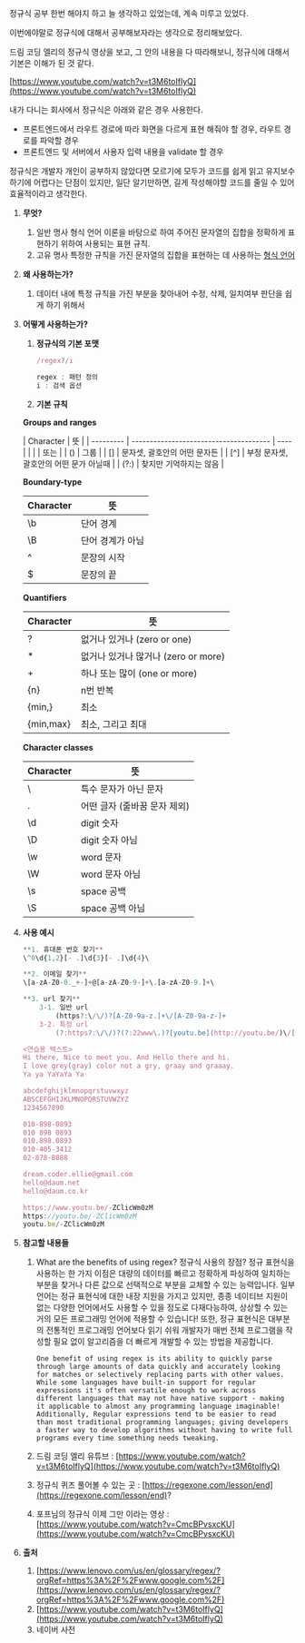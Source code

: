 <!-- ---
title: Regex(정규식)
date: 2024-04-02 05:30:00 +09:00
categories: [업무 중 필요한 지식, 정규식]
tags:
  [
    Regex,
    정규식,
    .
    .
    .
  ]
--- -->

정규식 공부 한번 해야지 하고 늘 생각하고 있었는데, 계속 미루고 있었다.

이번에야말로 정규식에 대해서 공부해보자라는 생각으로 정리해보았다.

드림 코딩 엘리의 정규식 영상을 보고, 그 안의 내용을 다 따라해보니, 정규식에 대해서 기본은 이해가 된 것 같다.

[https://www.youtube.com/watch?v=t3M6toIflyQ](https://www.youtube.com/watch?v=t3M6toIflyQ)

내가 다니는 회사에서 정규식은 아래와 같은 경우 사용한다.

- 프론트엔드에서 라우트 경로에 따라 화면을 다르게 표현 해줘야 할 경우, 라우트 경로를 파악할 경우
- 프론트엔드 및 서버에서 사용자 입력 내용을 validate 할 경우

정규식은 개발자 개인이 공부하지 않았다면 모르기에 모두가 코드를 쉽게 읽고 유지보수하기에 어렵다는 단점이 있지만, 일단 알기만하면, 길게 작성해야할 코드를 줄일 수 있어 효율적이라고 생각한다.

1.  **무엇?**

    1. 일반 명사
       형식 언어 이론을 바탕으로 하여 주어진 문자열의 집합을 정확하게 표현하기 위하여 사용되는 표현 규칙.
    2. 고유 명사
       특정한 규칙을 가진 문자열의 집합을 표현하는 데 사용하는 [형식 언어](https://ko.wikipedia.org/wiki/%ED%98%95%EC%8B%9D_%EC%96%B8%EC%96%B4)

2.  **왜 사용하는가?**

    1. 데이터 내에 특정 규칙을 가진 부분을 찾아내어 수정, 삭제, 일치여부 판단을 쉽게 하기 위해서

3.  **어떻게 사용하는가?**

    1. **정규식의 기본 포맷**

       ```js
       /regex?/i

       regex : 패턴 정의
       i : 검색 옵션
       ```

    2. **기본 규칙**

    **Groups and ranges**

    | Character | 뜻                                     |
    | --------- | -------------------------------------- | ---- |
    |           |                                        | 또는 |
    | ()        | 그룹                                   |
    | []        | 문자셋, 괄호안의 어떤 문자든           |
    | [^]       | 부정 문자셋, 괄호안의 어떤 문가 아닐때 |
    | (?:)      | 찾지만 기억하지는 않음                 |

    **Boundary-type**

    | Character | 뜻               |
    | --------- | ---------------- |
    | \b        | 단어 경계        |
    | \B        | 단어 경계가 아님 |
    | ^         | 문장의 시작      |
    | $         | 문장의 끝        |

    **Quantifiers**

    | Character | 뜻                                  |
    | --------- | ----------------------------------- |
    | ?         | 없거나 있거나 (zero or one)         |
    | \*        | 없거나 있거나 많거나 (zero or more) |
    | +         | 하나 또는 많이 (one or more)        |
    | {n}       | n번 반복                            |
    | {min,}    | 최소                                |
    | {min,max} | 최소, 그리고 최대                   |

    **Character classes**

    | Character | 뜻                           |
    | --------- | ---------------------------- |
    | \         | 특수 문자가 아닌 문자        |
    | .         | 어떤 글자 (줄바꿈 문자 제외) |
    | \d        | digit 숫자                   |
    | \D        | digit 숫자 아님              |
    | \w        | word 문자                    |
    | \W        | word 문자 아님               |
    | \s        | space 공백                   |
    | \S        | space 공백 아님              |

4.  **사용 예시**

    ```js
    **1. 휴대폰 번호 찾기**
    \^0\d{1,2}[- .]\d{3}[- .]\d{4}\

    **2. 이메일 찾기**
    \[a-zA-Z0-0._+-]+@[a-zA-Z0-9-]+\.[a-zA-Z0-9.]+\

    **3. url 찾기**
    	3-1. 일반 url
    		(https?:\/\/)?[A-Z0-9a-z.]+\/[A-Z0-9a-z-]+
    	3-2. 특정 url
    		(?:https?:\/\/)?(?:22www\.)?[youtu.be](http://youtu.be/)\/[A-Z0-9a-z-]{11}

    <연습용 텍스트>
    Hi there, Nice to meet you. And Hello there and hi.
    I love grey(gray) color not a gry, graay and graaay.
    Ya ya YaYaYa Ya

    abcdefghijklmnopqrstuvwxyz
    ABSCEFGHIJKLMNOPQRSTUVWZYZ
    1234567890

    010-898-0893
    010 898 0893
    010.898.0893
    010-405-3412
    02-878-8888

    dream.coder.ellie@gmail.com
    hello@daum.net
    hello@daum.co.kr

    https://www.youtu.be/-ZClicWm0zM
    https://youtu.be/-ZClicWm0zM
    youtu.be/-ZClicWm0zM
    ```

5.  **참고할 내용들**

    1.  What are the benefits of using regex?
        정규식 사용의 장점?
            정규 표현식을 사용하는 한 가지 이점은 대량의 데이터를 빠르고 정확하게 파싱하여 일치하는 부분을 찾거나 다른 값으로 선택적으로 부분을 교체할 수 있는 능력입니다. 일부 언어는 정규 표현식에 대한 내장 지원을 가지고 있지만, 종종 네이티브 지원이 없는 다양한 언어에서도 사용할 수 있을 정도로 다재다능하여, 상상할 수 있는 거의 모든 프로그래밍 언어에 적용할 수 있습니다! 또한, 정규 표현식은 대부분의 전통적인 프로그래밍 언어보다 읽기 쉬워 개발자가 매번 전체 프로그램을 작성할 필요 없이 알고리즘을 더 빠르게 개발할 수 있는 방법을 제공합니다.

            One benefit of using regex is its ability to quickly parse through large amounts of data quickly and accurately looking for matches or selectively replacing parts with other values. While some languages have built-in support for regular expressions it's often versatile enough to work across different languages that may not have native support - making it applicable to almost any programming language imaginable! Additionally, Regular expressions tend to be easier to read than most traditional programming languages; giving developers a faster way to develop algorithms without having to write full programs every time something needs tweaking.
    2.  드림 코딩 엘리 유튜브 : [https://www.youtube.com/watch?v=t3M6toIflyQ](https://www.youtube.com/watch?v=t3M6toIflyQ)
    3.  정규식 퀴즈 풀어볼 수 있는 곳 : [https://regexone.com/lesson/end](https://regexone.com/lesson/end)?
    4.  포프님의 정규식 이제 그만 이라는 영상 : [https://www.youtube.com/watch?v=CmcBPvsxcKU](https://www.youtube.com/watch?v=CmcBPvsxcKU)
        [](https://www.youtube.com/watch?v=t3M6toIflyQ)

6.  **출처**
    1. [https://www.lenovo.com/us/en/glossary/regex/?orgRef=https%3A%2F%2Fwww.google.com%2F](https://www.lenovo.com/us/en/glossary/regex/?orgRef=https%3A%2F%2Fwww.google.com%2F)
    2. [https://www.youtube.com/watch?v=t3M6toIflyQ](https://www.youtube.com/watch?v=t3M6toIflyQ)
    3. 네이버 사전
